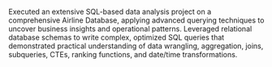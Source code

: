 Executed an extensive SQL-based data analysis project on a comprehensive Airline Database, applying advanced querying techniques to uncover business insights and operational patterns. Leveraged relational database schemas to write complex, optimized SQL queries that demonstrated practical understanding of data wrangling, aggregation, joins, subqueries, CTEs, ranking functions, and date/time transformations.
